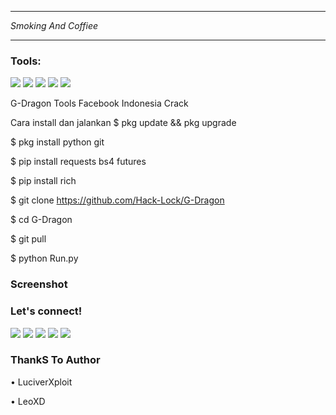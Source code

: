 
___
_Smoking And Coffiee_
___

### Tools:
<p>
    <img src="https://img.shields.io/badge/OS-MacOS-blue?&logo=apple" />
    <img src="https://img.shields.io/badge/Code-Swift-blue?&logo=swift" />
    <img src="https://img.shields.io/badge/IDE-Xcode-blue?&logo=xcode" />
    <img src="https://img.shields.io/badge/Text%20Editor-Visual%20Studio%20Code-blue?&logo=visual%20studio%20code&logoColor=blue" />
    <img src="https://gpvc.arturio.dev/LuciverXploit" />
</p>

G-Dragon
Tools Facebook Indonesia Crack 


Cara install dan jalankan
$ pkg update && pkg upgrade

$ pkg install python git

$ pip install requests bs4 futures

$ pip install rich

$ git clone https://github.com/Hack-Lock/G-Dragon

$ cd G-Dragon

$ git pull

$ python Run.py


### Screenshot 



### Let's connect!
<p>
    <a href="https://Hack-Lock.id" target="blank"><img src="https://img.shields.io/badge/Website-https://hacklock.com-green?" /></a>
    <a href="https://linkedin.hacklock.com" target="blank"><img src="https://img.shields.io/badge/HackLock-30302f?style=flat&logo=linkedin" /></a>
    <a href="https://medium.com/@hacklock_" target="blank"><img src="https://img.shields.io/badge/HackLock-30302f?style=flat&logo=medium" /></a>
    <a href="https://tw.luciverxploit.com" target="blank"><img src="https://img.shields.io/badge/@HackLock-30302f?style=flat&logo=twitter" /></a>
    <a href="https://www.paypal.me/hacklock" target="blank"><img src="https://ionicabizau.github.io/badges/paypal.svg" /></a>
</p>

### ThankS To Author

• LuciverXploit

• LeoXD
